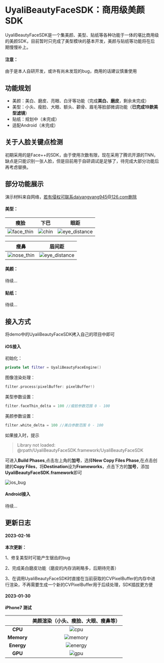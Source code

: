 # UyaliBeautyFaceSDK：商用级美颜SDK

UyaliBeautyFaceSDK是一个集美颜、美型、贴纸等各种功能于一体的堪比商用级的美颜SDK，目前暂时只完成了美型模块的基本开发，美颜与贴纸等功能将在后期慢慢补上。

#### 注意：

由于是本人自研开发，或许有尚未发现的bug，商用的话建议慎重使用

## 功能规划

- 美颜：美白、磨皮、亮眼、白牙等功能（完成**美白、磨皮**，剩余未完成）
- 美型：小头、瘦脸、大眼、额头、颧骨、眉毛等脸部微调功能（**已完成19款美型滤镜**）
- 贴纸：规划中（未完成）
- 适配Android（未完成）

## 关于人脸关键点检测

初期采用的是Face++的SDK，由于使用次数有限，现在采用了腾讯开源的TNN，缺点是只能识别一张人脸，但是目前用于自研调试是足够了，待完成大部分功能后再考虑替换。

## 部分功能展示

演示材料来自网络，若有侵权可联系daiyangyang945@126.com删除

#### 美型：

|                             瘦脸                             |                             下巴                             |                             眼距                             |
| :----------------------------------------------------------: | :----------------------------------------------------------: | :----------------------------------------------------------: |
| ![face_thin](https://github.com/daiyangyang945/UyaliBeautyFaceSDK/blob/main/gif/face_thin.gif) | ![chin](https://github.com/daiyangyang945/UyaliBeautyFaceSDK/blob/main/gif/chin.gif) | ![eye_distance](https://github.com/daiyangyang945/UyaliBeautyFaceSDK/blob/main/gif/eye_distance.gif) |

|                             瘦鼻                             |                            眉间距                            |
| :----------------------------------------------------------: | :----------------------------------------------------------: |
| ![nose_thin](https://github.com/daiyangyang945/UyaliBeautyFaceSDK/blob/main/gif/nose_thin.gif) | ![eye_distance](https://github.com/daiyangyang945/UyaliBeautyFaceSDK/blob/main/gif/eyebrow_distance.gif) |

#### 美颜：

待续...

#### 贴纸：

待续...

## 接入方式

将demo中的UyaliBeautyFaceSDK拷入自己的项目中即可

#### iOS接入

初始化：

```swift
private let filter = UyaliBeautyFaceEngine()
```

图像渲染处理：

```swift
filter.process(pixelBuffer: pixelBuffer!)
```

美型参数设置：

```swift
filter.faceThin_delta = 100 //瘦脸参数范围 0 - 100
```

美颜参数设置：

```swift
filter.white_delta = 100 //美白参数范围 0 - 100
```

如果接入时，提示

> Library not loaded: @rpath/UyaliBeautyFaceSDK.framework/UyaliBeautyFaceSDK

可进入**Build Phases**,点击左上角的**加号**，选择**New Copy Files Phase**,在点击创建的**Copy Files**，将**Destination**设为**Frameworks**，点击下方的**加号**，添加**UyaliBeautyFaceSDK.framework**即可

![ios_bug](https://github.com/daiyangyang945/UyaliBeautyFaceSDK/blob/main/screenshot/ios_bug.png)

#### Android接入

待续...

## 更新日志

#### 2023-02-16

**本次更新：**

1、修复美型时可能产生锯齿的bug

2、完成美白磨皮功能（磨皮的内存消耗略多，后期待完善）

3、在调用UyaliBeautyFaceSDK时直接在当前获取的CVPixelBuffer的内存中进行渲染，不再需要生成一个新的CVPixelBuffer用于后续处理，SDK插拔更方便



#### 2023-01-30

**iPhone7 测试** 

|            |             美颜渲染（小头、瘦脸、大眼、瘦鼻等）             |
| :--------: | :----------------------------------------------------------: |
|  **CPU**   | ![cpu](https://github.com/daiyangyang945/UyaliBeautyFaceSDK/blob/main/screenshot/cpu.png) |
| **Memory** | ![memory](https://github.com/daiyangyang945/UyaliBeautyFaceSDK/blob/main/screenshot/memory.png) |
| **Energy** | ![energy](https://github.com/daiyangyang945/UyaliBeautyFaceSDK/blob/main/screenshot/energy.png) |
|  **GPU**   | ![gpu](https://github.com/daiyangyang945/UyaliBeautyFaceSDK/blob/main/screenshot/gpu.png) |

